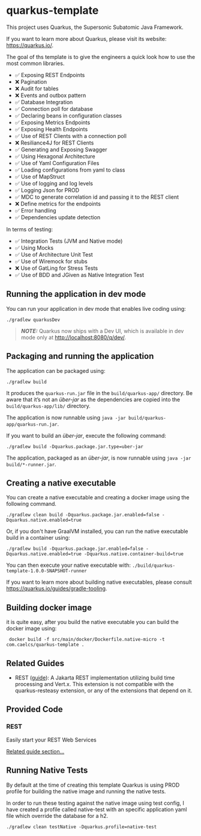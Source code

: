 # quarkus-template

This project uses Quarkus, the Supersonic Subatomic Java Framework.

If you want to learn more about Quarkus, please visit its website: <https://quarkus.io/>.

The goal of ths template is to give the engineers a quick look how to use the most common
libraries.

- ✅ Exposing REST Endpoints
- ❌ Pagination
- ❌ Audit for tables
- ❌ Events and outbox pattern
- ✅ Database Integration
- ✅ Connection poll for database
- ✅ Declaring beans in configuration classes
- ✅ Exposing Metrics Endpoints
- ✅ Exposing Health Endpoints
- ✅ Use of REST Clients with a connection poll
- ❌ Resiliance4J for REST Clients
- ✅ Generating and Exposing Swagger
- ✅ Using Hexagonal Architecture
- ✅ Use of Yaml Configuration Files
- ✅ Loading configurations from yaml to class
- ✅ Use of MapStruct
- ✅ Use of logging and log levels
- ✅ Logging Json for PROD
- ✅ MDC to generate correlation id and passing it to the REST client
- ❌ Define metrics for the endpoints
- ✅ Error handling
- ✅ Dependencies update detection

In terms of testing:

- ✅ Integration Tests (JVM and Native mode)
- ✅ Using Mocks
- ✅ Use of Architecture Unit Test
- ✅ Use of Wiremock for stubs
- ❌ Use of GatLing for Stress Tests
- ✅ Use of BDD and JGiven as Native Integration Test

## Running the application in dev mode

You can run your application in dev mode that enables live coding using:

```shell script
./gradlew quarkusDev
```

> **_NOTE:_**  Quarkus now ships with a Dev UI, which is available in dev mode only at <http://localhost:8080/q/dev/>.

## Packaging and running the application

The application can be packaged using:

```shell script
./gradlew build
```

It produces the `quarkus-run.jar` file in the `build/quarkus-app/` directory.
Be aware that it’s not an _über-jar_ as the dependencies are copied into the `build/quarkus-app/lib/` directory.

The application is now runnable using `java -jar build/quarkus-app/quarkus-run.jar`.

If you want to build an _über-jar_, execute the following command:

```shell script
./gradlew build -Dquarkus.package.jar.type=uber-jar
```

The application, packaged as an _über-jar_, is now runnable using `java -jar build/*-runner.jar`.

## Creating a native executable

You can create a native executable and creating a docker image using the following command.

```shell script
./gradlew clean build -Dquarkus.package.jar.enabled=false -Dquarkus.native.enabled=true
```

Or, if you don't have GraalVM installed, you can run the native executable build in a container using:

```shell script
./gradlew build -Dquarkus.package.jar.enabled=false -Dquarkus.native.enabled=true -Dquarkus.native.container-build=true
```

You can then execute your native executable with: `./build/quarkus-template-1.0.0-SNAPSHOT-runner`

If you want to learn more about building native executables, please consult <https://quarkus.io/guides/gradle-tooling>.

## Building docker image

it is quite easy, after you build the native executable you can build the docker image using:

```shell script
 docker build -f src/main/docker/Dockerfile.native-micro -t com.caelcs/quarkus-template .
```

## Related Guides

- REST ([guide](https://quarkus.io/guides/rest)): A Jakarta REST implementation utilizing build time processing and Vert.x. This extension is not compatible with the quarkus-resteasy extension, or any of the extensions that depend on it.

## Provided Code

### REST

Easily start your REST Web Services

[Related guide section...](https://quarkus.io/guides/getting-started-reactive#reactive-jax-rs-resources)

## Running Native Tests

By default at the time of creating this template Quarkus is using PROD profile for building the native image and running the native tests.

In order to run these testing against the native image using test config, I have created a profile called native-test with an specific application yaml file which
override the database for a h2.

```shell
./gradlew clean testNative -Dquarkus.profile=native-test
```

